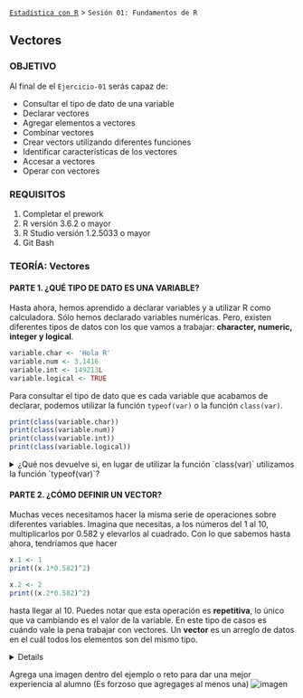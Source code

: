 [`Estadística con R`](../Readme.md) > `Sesión 01: Fundamentos de R` 

## Vectores

### OBJETIVO

Al final de el `Ejercicio-01` serás capaz de:
- Consultar el tipo de dato de una variable
- Declarar vectores
- Agregar elementos a vectores
- Combinar vectores
- Crear vectors utilizando diferentes funciones
- Identificar características de los vectores
- Accesar a vectores
- Operar con vectores

### REQUISITOS

1. Completar el prework
2. R versión 3.6.2 o mayor
3. R Studio versión 1.2.5033 o mayor 
4. Git Bash

### TEORÍA: Vectores

#### PARTE 1. ¿QUÉ TIPO DE DATO ES UNA VARIABLE?
Hasta ahora, hemos aprendido a declarar variables y a utilizar R como calculadora. Sólo hemos declarado variables numéricas. Pero, existen diferentes tipos de datos con los que vamos a trabajar: **character, numeric, integer y logical**.

```r
variable.char <- 'Hola R'
variable.num <- 3.1416
variable.int <- 149213L
variable.logical <- TRUE
```

Para consultar el tipo de dato que es cada variable que acabamos de declarar, podemos utilizar la función `typeof(var)` o la función `class(var)`.

```r
print(class(variable.char))
print(class(variable.num)) 
print(class(variable.int))
print(class(variable.logical))
``` 
<details>
        <summary>¿Qué nos devuelve si, en lugar de utilizar la función `class(var)` utilizamos la función `typeof(var)`?</summary>
<code>```r
print(typeof(variable.char))
print(typeof(variable.num)) 
print(typeof(variable.int))
print(typeof(variable.logical))
``` </code>
</details>

#### PARTE 2. ¿CÓMO DEFINIR UN VECTOR?
Muchas veces necesitamos hacer la misma serie de operaciones sobre diferentes variables. Imagina que necesitas, a los números del 1 al 10, multiplicarlos por 0.582 y elevarlos al cuadrado. Con lo que sabemos hasta ahora, tendríamos que hacer

```r
x.1 <- 1
print((x.1*0.582)^2)

x.2 <- 2
print((x.2*0.582)^2)
```
hasta llegar al 10. Puedes notar que esta operación es **repetitiva**, lo único que va cambiando es el valor de la variable. En este tipo de casos es cuándo vale la pena trabajar con vectores. Un **vector** es un arreglo de datos en el cuál todos los elementos son del mismo tipo.

<details>

        <summary>Solucion</summary>
        <p> Agrega aqui la solucion</p>
        <p>Recuerda! escribe cada paso para desarrollar la solución del ejemplo o reto </p>
</details>

Agrega una imagen dentro del ejemplo o reto para dar una mejor experiencia al alumno (Es forzoso que agregages al menos una) ![imagen](https://picsum.photos/200/300)


